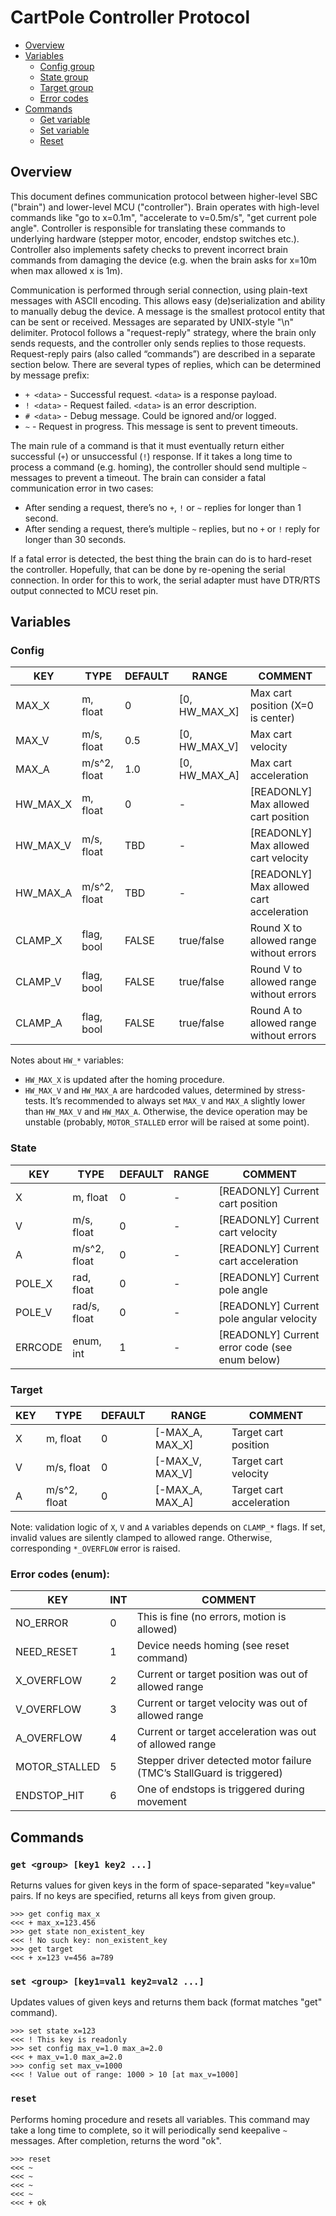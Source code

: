 # CartPole Controller Protocol

- [Overview](#overview)
- [Variables](#variables)
  - [Config group](#config)
  - [State group](#state)
  - [Target group](#target)
  - [Error codes](#error-codes-enum)
- [Commands](#commands)
  - [Get variable](#get-group-key1-key2-)
  - [Set variable](#set-group-key1val1-key2val2-)
  - [Reset](#reset)

## Overview

This document defines communication protocol between higher-level SBC ("brain") 
and lower-level MCU ("controller"). Brain operates with high-level commands like 
"go to x=0.1m", "accelerate to v=0.5m/s", "get current pole angle". Controller 
is responsible for translating these commands to underlying hardware (stepper 
motor, encoder, endstop switches etc.). Controller also implements safety checks 
to prevent incorrect brain commands from damaging the device (e.g. when the brain 
asks for x=10m when max allowed x is 1m).

Communication is performed through serial connection, using plain-text messages 
with ASCII encoding. This allows easy (de)serialization and ability to manually 
debug the device. A message is the smallest protocol entity that can be sent or 
received. Messages are separated by UNIX-style "\n" delimiter. Protocol follows 
a "request-reply" strategy, where the brain only sends requests, and the controller 
only sends replies to those requests. Request-reply pairs (also called “commands”) 
are described in a separate section below. There are several types of replies, 
which can be determined by message prefix:

- `+ <data>` - Successful request. `<data>` is a response payload.
- `! <data>` - Request failed. `<data>` is an error description.
- `# <data>` - Debug message. Could be ignored and/or logged.
- `~` - Request in progress. This message is sent to prevent timeouts.

The main rule of a command is that it must eventually return either successful (`+`) or unsuccessful (`!`) response.
If it takes a long time to process a command (e.g. homing), the controller should send multiple `~` messages to 
prevent a timeout. The brain can consider a fatal communication error in two cases:

- After sending a request, there’s no `+`, `!` or `~` replies for longer than 1 second.
- After sending a request, there’s multiple `~` replies, but no `+` or `!` reply for longer than 30 seconds.

If a fatal error is detected, the best thing the brain can do is to hard-reset the controller.
Hopefully, that can be done by re-opening the serial connection. In order for this to work, 
the serial adapter must have DTR/RTS output connected to MCU reset pin.

## Variables
  
### Config

| KEY      | TYPE         | DEFAULT | RANGE         | COMMENT                                  |
|----------|--------------|---------|---------------|------------------------------------------|
| MAX_X    | m, float     | 0       | [0, HW_MAX_X] | Max cart position (X=0 is center)        |
| MAX_V    | m/s, float   | 0.5     | [0, HW_MAX_V] | Max cart velocity                        |
| MAX_A    | m/s^2, float | 1.0     | [0, HW_MAX_A] | Max cart acceleration                    |
| HW_MAX_X | m, float     | 0       | -             | [READONLY] Max allowed cart position     |
| HW_MAX_V | m/s, float   | TBD     | -             | [READONLY] Max allowed cart velocity     |
| HW_MAX_A | m/s^2, float | TBD     | -             | [READONLY] Max allowed cart acceleration |
| CLAMP_X  | flag, bool   | FALSE   | true/false    | Round X to allowed range without errors  |
| CLAMP_V  | flag, bool   | FALSE   | true/false    | Round V to allowed range without errors  |
| CLAMP_A  | flag, bool   | FALSE   | true/false    | Round A to allowed range without errors  |
  
Notes about `HW_*` variables:
- `HW_MAX_X` is updated after the homing procedure.
- `HW_MAX_V` and `HW_MAX_A` are hardcoded values, determined by stress-tests. It’s recommended to 
always set `MAX_V` and `MAX_A` slightly lower than `HW_MAX_V` and `HW_MAX_A`. Otherwise, the device 
operation may be unstable (probably, `MOTOR_STALLED` error will be raised at some point).

### State

| KEY     | TYPE         | DEFAULT | RANGE | COMMENT                                        |
|---------|--------------|---------|-------|------------------------------------------------|
| X       | m, float     | 0       | -     | [READONLY] Current cart position               |
| V       | m/s, float   | 0       | -     | [READONLY] Current cart velocity               |
| A       | m/s^2, float | 0       | -     | [READONLY] Current cart acceleration           |
| POLE_X  | rad, float   | 0       | -     | [READONLY] Current pole angle                  |
| POLE_V  | rad/s, float | 0       | -     | [READONLY] Current pole angular velocity       |
| ERRCODE | enum, int    | 1       | -     | [READONLY] Current error code (see enum below) |


### Target

| KEY | TYPE         | DEFAULT | RANGE           | COMMENT                  |
|-----|--------------|---------|-----------------|--------------------------|
| X   | m, float     | 0       | [-MAX_A, MAX_X] | Target cart position     |
| V   | m/s, float   | 0       | [-MAX_V, MAX_V] | Target cart velocity     |
| A   | m/s^2, float | 0       | [-MAX_A, MAX_A] | Target cart acceleration |
  
Note: validation logic of `X`, `V` and `A` variables depends on `CLAMP_*` flags. If set, invalid 
values are silently clamped to allowed range. Otherwise, corresponding `*_OVERFLOW` error is raised.

### Error codes (enum):

| KEY           | INT | COMMENT                                                               |
|---------------|-----|-----------------------------------------------------------------------|
| NO_ERROR      | 0   | This is fine (no errors, motion is allowed)                           |
| NEED_RESET    | 1   | Device needs homing (see reset command)                               |
| X_OVERFLOW    | 2   | Current or target position was out of allowed range                   |
| V_OVERFLOW    | 3   | Current or target velocity was out of allowed range                   |
| A_OVERFLOW    | 4   | Current or target acceleration was out of allowed range               |
| MOTOR_STALLED | 5   | Stepper driver detected motor failure (TMC’s StallGuard is triggered) |
| ENDSTOP_HIT   | 6   | One of endstops is triggered during movement                          |
  
## Commands
  
### `get <group> [key1 key2 ...]`
Returns values for given keys in the form of space-separated "key=value" pairs. If no keys are specified, returns all keys from given group.
```
>>> get config max_x
<<< + max_x=123.456
>>> get state non_existent_key
<<< ! No such key: non_existent_key
>>> get target
<<< + x=123 v=456 a=789
```

### `set <group> [key1=val1 key2=val2 ...]`
Updates values of given keys and returns them back (format matches "get" command).
```
>>> set state x=123
<<< ! This key is readonly
>>> set config max_v=1.0 max_a=2.0
<<< + max_v=1.0 max_a=2.0
>>> config set max_v=1000
<<< ! Value out of range: 1000 > 10 [at max_v=1000]
```

### `reset`
Performs homing procedure and resets all variables. This command may take a long time to complete,
so it will periodically send keepalive `~` messages. After completion, returns the word "ok".
```
>>> reset
<<< ~
<<< ~
<<< ~
<<< ~
<<< + ok
```
